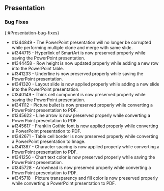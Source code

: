 ## Presentation

### Bug Fixes
{:#Presentation-bug-fixes}

* \#I344849 - The PowerPoint presentation will no longer be corrupted while performing multiple clone and merge with same slide.
* \#I344715 - Hyperlink of SmartArt is now preserved properly while saving the PowerPoint presentation.
* \#I344458 - Row height is now updated properly while adding a new row into the PowerPoint table.
* \#I341233 - Underline is now preserved properly while saving the PowerPoint presentation.
* \#I341320 - Layout slide is now applied properly while adding a new slide into the PowerPoint presentation.
* \#I340149 - Think cell component is now preserved properly while saving the PowerPoint presentation.
* \#I341112 - Picture bullet is now preserved properly while converting a PowerPoint presentation to PDF.
* \#I345622 - Line arrow is now preserved properly while converting a PowerPoint presentation to PDF.
* \#I345617 - Franklin Gothic font is now applied properly while converting a PowerPoint presentation to PDF.
* \#I342671 - Table cell border is now preserved properly while converting a PowerPoint presentation to Image.
* \#I341387 - Character spacing is now applied properly while converting a PowerPoint presentation to PDF.
* \#I341256 - Chart text color is now preserved properly while saving the PowerPoint presentation.
* \#I345728 - Arrowhead is now preserved properly while converting a PowerPoint presentation to PDF.
* \#I345718 - Picture transparency and fill color is now preserved properly while converting a PowerPoint presentation to PDF.